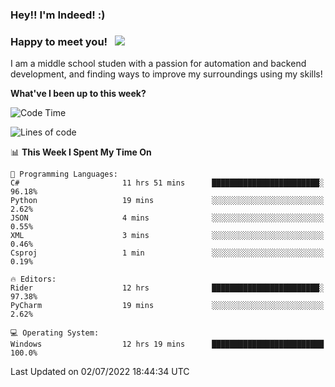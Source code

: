 ### Hey!! I'm Indeed! :) 

### Happy to meet you! &nbsp; ![](https://visitor-badge.glitch.me/badge?page_id=Indeedornot.Indeedornot)

I am a middle school studen with a passion for automation and backend development, and finding ways to improve my surroundings using my skills!

**What've I been up to this week?** 

<!--START_SECTION:waka-->
![Code Time](http://img.shields.io/badge/Code%20Time-0%20secs-blue)

![Lines of code](https://img.shields.io/badge/From%20Hello%20World%20I%27ve%20Written-776%20Thousand%20lines%20of%20code-blue)

📊 **This Week I Spent My Time On** 

```text
💬 Programming Languages: 
C#                       11 hrs 51 mins      ████████████████████████░   96.18% 
Python                   19 mins             ░░░░░░░░░░░░░░░░░░░░░░░░░   2.62% 
JSON                     4 mins              ░░░░░░░░░░░░░░░░░░░░░░░░░   0.55% 
XML                      3 mins              ░░░░░░░░░░░░░░░░░░░░░░░░░   0.46% 
Csproj                   1 min               ░░░░░░░░░░░░░░░░░░░░░░░░░   0.19%

🔥 Editors: 
Rider                    12 hrs              ████████████████████████░   97.38% 
PyCharm                  19 mins             ░░░░░░░░░░░░░░░░░░░░░░░░░   2.62%

💻 Operating System: 
Windows                  12 hrs 19 mins      █████████████████████████   100.0%

```


 Last Updated on 02/07/2022 18:44:34 UTC
<!--END_SECTION:waka-->
